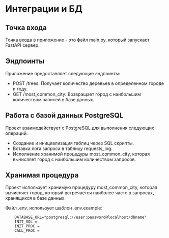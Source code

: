 # Интеграции и БД 

## Точка входа

Точка входа в приложение - это файл main.py, который запускает FastAPI сервер.

## Эндпоинты

Приложение предоставляет следующие эндпоинты:

- POST /trees: Получает количество деревьев в определенном городе и году.
- GET /most_common_city: Возвращает город с наибольшим количеством записей в базе данных.

## Работа с базой данных PostgreSQL

Проект взаимодействует с PostgreSQL для выполнения следующих операций:

- Создание и инициализация таблиц через SQL скрипты.
- Вставка лога запроса в таблицу requests_log.
- Исполнение хранимой процедуры most_common_city, которая вычисляет город с наибольшим количеством запросов.

## Хранимая процедура

Проект использует хранимую процедуру most_common_city, которая вычисляет город, который встречается наиболее часто в запросах, хранящихся в базе данных.


Файл .env, использует шаблон .env.example:

        DATABASE_URL="postgresql://user:password@localhost/dbname"
        INIT_SQL =  
        INIT_PROC =
        CALL_PROC =